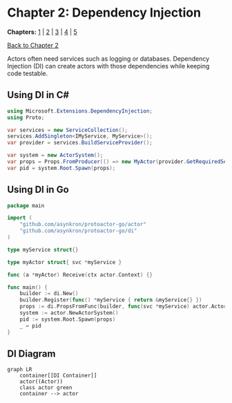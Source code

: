 # Chapter 2: Dependency Injection

**Chapters:** [1](../chapter-1/) | [2](../chapter-2/) | [3](../chapter-3/) | [4](../chapter-4/) | [5](../chapter-5/)

[Back to Chapter 2](../)

Actors often need services such as logging or databases. Dependency Injection (DI) can create actors with those dependencies while keeping code testable.

## Using DI in C#

```csharp
using Microsoft.Extensions.DependencyInjection;
using Proto;

var services = new ServiceCollection();
services.AddSingleton<IMyService, MyService>();
var provider = services.BuildServiceProvider();

var system = new ActorSystem();
var props = Props.FromProducer(() => new MyActor(provider.GetRequiredService<IMyService>()));
var pid = system.Root.Spawn(props);
```

## Using DI in Go

```go
package main

import (
    "github.com/asynkron/protoactor-go/actor"
    "github.com/asynkron/protoactor-go/di"
)

type myService struct{}

type myActor struct{ svc *myService }

func (a *myActor) Receive(ctx actor.Context) {}

func main() {
    builder := di.New()
    builder.Register(func() *myService { return &myService{} })
    props := di.PropsFromFunc(builder, func(svc *myService) actor.Actor { return &myActor{svc: svc} })
    system := actor.NewActorSystem()
    pid := system.Root.Spawn(props)
    _ = pid
}
```

## DI Diagram

```mermaid
graph LR
    container[[DI Container]]
    actor((Actor))
    class actor green
    container --> actor
```
